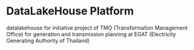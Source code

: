 # DataLakeHouse Platform

datalakehouse for initiative project of TMO (Transformation Management Office) for generation and transmission planning at EGAT (Electricity Generating Authority of Thailand)
